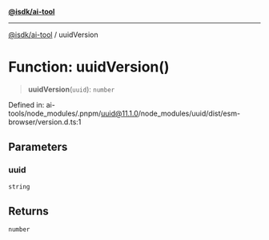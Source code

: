 [**@isdk/ai-tool**](../README.md)

***

[@isdk/ai-tool](../globals.md) / uuidVersion

# Function: uuidVersion()

> **uuidVersion**(`uuid`): `number`

Defined in: ai-tools/node\_modules/.pnpm/uuid@11.1.0/node\_modules/uuid/dist/esm-browser/version.d.ts:1

## Parameters

### uuid

`string`

## Returns

`number`
